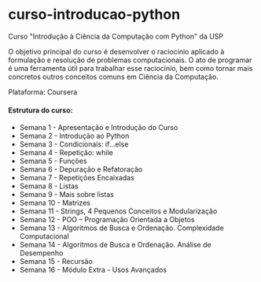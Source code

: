 # curso-introducao-python
Curso "Introdução à Ciência da Computação com Python" da USP

O objetivo principal do curso é desenvolver o raciocínio aplicado à formulação e resolução de problemas computacionais. O ato de programar é uma ferramenta útil para trabalhar esse raciocínio, bem como tornar mais concretos outros conceitos comuns em Ciência da Computação.

Plataforma: Coursera

#### Estrutura do curso:
* Semana 1 - Apresentação e Introdução do Curso
* Semana 2 - Introdução ao Python
* Semana 3 - Condicionais: if...else
* Semana 4 - Repetição: while
* Semana 5 - Funções
* Semana 6 - Depuração e Refatoração
* Semana 7 - Repetições Encaixadas
* Semana 8 - Listas
* Semana 9 - Mais sobre listas
* Semana 10 - Matrizes
* Semana 11 - Strings, 4 Pequenos Conceitos e Modularização
* Semana 12 - POO – Programação Orientada a Objetos
* Semana 13 - Algoritmos de Busca e Ordenação. Complexidade Computacional
* Semana 14 - Algoritmos de Busca e Ordenação. Análise de Desempenho
* Semana 15 - Recursão
* Semana 16 - Módulo Extra - Usos Avançados
